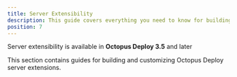 ```yaml
---
title: Server Extensibility
description: This guide covers everything you need to know for building and customizing Octopus Deploy server extensions.
position: 7
---
```


Server extensibility is available in **Octopus Deploy 3.5** and later

This section contains guides for building and customizing Octopus Deploy server extensions.
